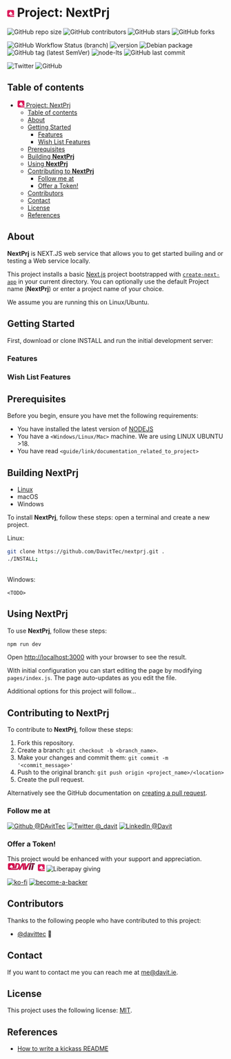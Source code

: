 # [<img src="https://github.com/DavitTec/DavitTec/blob/master/logo/logo.svg" alt="Davit" width="16"/>](https://github.com/DavitTec) Project: NextPrj

<!--- These are examples. See https://shields.io for others or to customize this set of shields. You might want to include dependencies, project status and licence info here --->
![GitHub repo size](https://img.shields.io/github/repo-size/DavitTec/Package_Template)
![GitHub contributors](https://img.shields.io/github/contributors/DavitTec/Package_Template)
![GitHub stars](https://img.shields.io/github/stars/DavitTec/Package_Template?style=social)
![GitHub forks](https://img.shields.io/github/forks/DavitTec/Package_Template?style=social)

<!--- Version & Git Hub Pages --->
![GitHub Workflow Status (branch)](https://img.shields.io/github/workflow/status/DavitTec/Package_Template/pages%20build%20and%20deployment/gh-pages)
![version](https://img.shields.io/badge/build-0.1.0-green?style=social)
![Debian package](https://img.shields.io/debian/v/bash/unstable?color=red&label=bash&style=social)
![GitHub tag (latest SemVer)](https://img.shields.io/github/v/tag/DavitTec/Package_Template?label=version&logo=davit&sort=semver)
![node-lts](https://img.shields.io/node/v/Package_Template?color=%23750e35&style=social)
![GitHub last commit](https://img.shields.io/github/last-commit/davittec/Package_Template?color=%23750e35&style=social)

<!--- supporters --->
![Twitter](https://img.shields.io/twitter/follow/_davit?style=social)
![GitHub](https://img.shields.io/github/followers/davittec?style=social)

## Table of contents
- [<img src="https://github.com/DavitTec/DavitTec/blob/master/logo/logo.svg" alt="Davit" width="16"/> Project: NextPrj](#-project-nextprj)
  - [Table of contents](#table-of-contents)
  - [About](#about)
  - [Getting Started](#getting-started)
    - [Features](#features)
    - [Wish List Features](#wish-list-features)
  - [Prerequisites](#prerequisites)
  - [Building **NextPrj**](#building-nextprj)
  - [Using **NextPrj**](#using-nextprj)
  - [Contributing to **NextPrj**](#contributing-to-nextprj)
    - [Follow me at](#follow-me-at)
    - [Offer a Token!](#offer-a-token)
  - [Contributors](#contributors)
  - [Contact](#contact)
  - [License](#license)
  - [References](#references)


## About
**NextPrj** is NEXT.JS web service that allows you to get started builing and or testing a Web service locally.

This project installs a basic [Next.js](https://nextjs.org/) project bootstrapped with [`create-next-app`](https://github.com/vercel/next.js/tree/canary/packages/create-next-app) in your current directory. You can optionally use the default Project name (__NextPrj__) or enter a project name of your choice.  

We assume you are running this on Linux/Ubuntu.

## Getting Started
First, download or clone INSTALL and run the initial development server:

### Features
  
### Wish List Features
  
## Prerequisites

Before you begin, ensure you have met the following requirements:
<!--- These are just example requirements. Add, duplicate or remove as required --->
* You have installed the latest version of [NODEJS](https://nodejs.org/en/download/)
* You have a `<Windows/Linux/Mac>` machine. We are using LINUX UBUNTU >18.
* You have read `<guide/link/documentation_related_to_project>`<TODO>

## Building **NextPrj**

  - [Linux](#Linux)
  - macOS
  - Windows
  
To install **NextPrj**, follow these steps:
open a terminal and create a new project. 
  
Linux:
```bash
git clone https://github.com/DavitTec/nextprj.git .
./INSTALL;
  
```

Windows:
```
<TODO> 
```
## Using **NextPrj**

To use **NextPrj**, follow these steps:
```bash
npm run dev
```
Open [http://localhost:3000](http://localhost:3000) with your browser to see the result.

With initial configuration you can start editing the page by modifying `pages/index.js`. 
The page auto-updates as you edit the file.

Additional options for this project will follow...

## Contributing to **NextPrj**
<!--- If your README is long or you have some specific process or steps you want contributors to follow, consider creating a separate CONTRIBUTING.md file--->
To contribute to **NextPrj**, follow these steps:

1. Fork this repository.
2. Create a branch: `git checkout -b <branch_name>`.
3. Make your changes and commit them: `git commit -m '<commit_message>'`
4. Push to the original branch: `git push origin <project_name>/<location>`
5. Create the pull request.

Alternatively see the GitHub documentation on [creating a pull request](https://help.github.com/en/github/collaborating-with-issues-and-pull-requests/creating-a-pull-request).
  
### Follow me at
<a href="https://github.com/DavitTec/"><img alt="Github @DAvitTec" src="https://img.shields.io/static/v1?logo=github&message=Github&color=black&style=flat-square&label=" /></a> <a href="https://twitter.com/_davit/"><img alt="Twitter @_davit" src="https://img.shields.io/static/v1?logo=twitter&message=Twitter&color=black&style=flat-square&label=" /></a> <a href="https://www.linkedin.com/company/davit/about/"><img alt="LinkedIn @Davit" src="https://img.shields.io/static/v1?logo=linkedin&message=LinkedIn&color=black&style=flat-square&label=&link=https://twitter.com/_davit" /></a>


<!--- FUNDING --->
### Offer a Token!
This project would be enhanced with your support and appreciation. 
<a href="https://davit.ie/"><img border="0" alt="DAVIT" src="https://raw.githubusercontent.com/DavitTec/dotfiles/master/img/DAVIT2.png" height="20"></a>
[<img src="https://github.com/DavitTec/DavitTec/blob/master/logo/logo.svg" alt="Davit" width="16"/>](https://github.com/DavitTec)   ![Liberapay giving](https://img.shields.io/liberapay/gives/DavitTec?color=dc1c5c&label=giving&logo=https%3A%2F%2Fgithub.com%2FDavitTec%2Fdavittec.github.io%2Fblob%2Fmaster%2Fassets%2Fimg%2Ffavicon.svg&style=social)

[![ko-fi](https://ko-fi.com/img/githubbutton_sm.svg)](https://ko-fi.com/DavitTec)
[![become-a-backer](https://opencollective.com/fileit/backers.svg?width=890)](https://opencollective.com/fileit#backers)


## Contributors

Thanks to the following people who have contributed to this project:

* [@davittec](https://github.com/davittec) 📖


## Contact

If you want to contact me you can reach me at me@davit.ie.

## License
<!--- If you're not sure which open license to use see https://choosealicense.com/--->
This project uses the following license: [MIT](https://github.com/DavitTec/nextprj/blob/master/LICENSE).

  
##  References
 * [How to write a kickass README](https://dev.to/scottydocs/how-to-write-a-kickass-readme-5af9)
  
  
